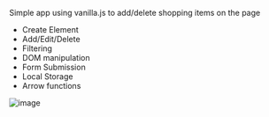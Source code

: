 Simple app using vanilla.js to add/delete shopping items on the page 
-  Create Element
-  Add/Edit/Delete
-  Filtering
-  DOM manipulation
-  Form Submission
-  Local Storage
-  Arrow functions

  ![image](https://github.com/RoseReyes/shopping-list-js/assets/36457350/6cca7993-f5e2-403b-bbbf-15f34510171d)

